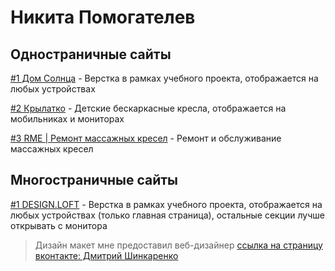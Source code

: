 # Никита Помогателев

## Одностраничные сайты

[#1 Дом Солнца](https://nikitapomogatelev.github.io/homesun/src/index.html "Дом Солнца, йога-туры") - Верстка в рамках учебного проекта, отображается на любых устройствах

[#2 Крылатко](https://nikitapomogatelev.github.io/chairs/src/ "Крылатко") - Детские бескаркасные кресла, отображается на мобильниках и мониторах

[#3 RME | Ремонт массажных кресел](https://nikitapomogatelev.github.io/rme-chair/dist/index.html "RME | Ремонт массажных кресел") - Ремонт и обслуживание массажных кресел

## Многостраничные сайты

[#1 DESIGN.LOFT](https://nikitapomogatelev.github.io/designloft/src/ "Дизайн и ремонт квартир в стиле Лофт") - Верстка в рамках учебного проекта, отображается на любых устройствах (только главная страница), остальные секции лучше открывать с монитора

> Дизайн макет мне предоставил веб-дизайнер [ссылка на страницу вконтакте: Дмитрий Шинкаренко](https://vk.com/shinkarenkodmt "Дмитрий шинкаренко ссылка на вк")
